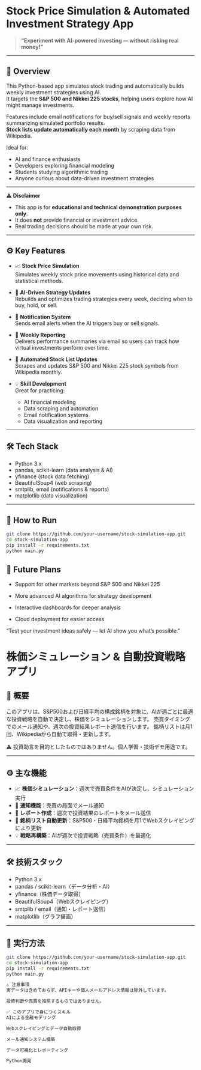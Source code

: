 # Stock Price Simulation & Automated Investment Strategy App

> **“Experiment with AI-powered investing — without risking real money!”**

---

## 📌 Overview

This Python-based app simulates stock trading and automatically builds weekly investment strategies using AI.  
It targets the **S&P 500 and Nikkei 225 stocks**, helping users explore how AI might manage investments.  

Features include email notifications for buy/sell signals and weekly reports summarizing simulated portfolio results.  
**Stock lists update automatically each month** by scraping data from Wikipedia.

Ideal for:

- AI and finance enthusiasts
- Developers exploring financial modeling
- Students studying algorithmic trading
- Anyone curious about data-driven investment strategies

---

⚠️ **Disclaimer**  
- This app is for **educational and technical demonstration purposes only**.  
- It does **not** provide financial or investment advice.  
- Real trading decisions should be made at your own risk.

---

## ⚙️ Key Features

- 📈 **Stock Price Simulation**  
  Simulates weekly stock price movements using historical data and statistical methods.

- 🧠 **AI-Driven Strategy Updates**  
  Rebuilds and optimizes trading strategies every week, deciding when to buy, hold, or sell.

- 📧 **Notification System**  
  Sends email alerts when the AI triggers buy or sell signals.

- 📝 **Weekly Reporting**  
  Delivers performance summaries via email so users can track how virtual investments perform over time.

- 🔄 **Automated Stock List Updates**  
  Scrapes and updates S&P 500 and Nikkei 225 stock symbols from Wikipedia monthly.

- 💡 **Skill Development**  
  Great for practicing:
  - AI financial modeling
  - Data scraping and automation
  - Email notification systems
  - Data visualization and reporting

---

## 🛠 Tech Stack

- Python 3.x
- pandas, scikit-learn (data analysis & AI)
- yfinance (stock data fetching)
- BeautifulSoup4 (web scraping)
- smtplib, email (notifications & reports)
- matplotlib (data visualization)

---

## 🚀 How to Run

```bash
git clone https://github.com/your-username/stock-simulation-app.git
cd stock-simulation-app
pip install -r requirements.txt
python main.py
```

## 🔮 Future Plans
- Support for other markets beyond S&P 500 and Nikkei 225

- More advanced AI algorithms for strategy development

- Interactive dashboards for deeper analysis

- Cloud deployment for easier access

“Test your investment ideas safely — let AI show you what’s possible.”



# 株価シミュレーション & 自動投資戦略アプリ

## 📌 概要
このアプリは、S&P500および日経平均の構成銘柄を対象に、AIが週ごとに最適な投資戦略を自動で決定し、株価をシミュレーションします。
売買タイミングでのメール通知や、週次の投資結果レポート送信を行います。
銘柄リストは月1回、Wikipediaから自動で取得・更新します。

⚠️ 投資助言を目的としたものではありません。個人学習・技術デモ用途です。

---

## ⚙️ 主な機能
- 📈 **株価シミュレーション**：週次で売買条件をAIが決定し、シミュレーション実行
- 📧 **通知機能**：売買の局面でメール通知
- 📝 **レポート作成**：週次で投資結果のレポートをメール送信
- 🔄 **銘柄リスト自動更新**：S&P500・日経平均銘柄を月1でWebスクレイピングにより更新
- 💡 **戦略再構築**：AIが週次で投資戦略（売買条件）を最適化

---

## 🛠 技術スタック
- Python 3.x
- pandas / scikit-learn（データ分析・AI）
- yfinance（株価データ取得）
- BeautifulSoup4（Webスクレイピング）
- smtplib / email（通知・レポート送信）
- matplotlib（グラフ描画）

---

## 🚀 実行方法
```bash
git clone https://github.com/your-username/stock-simulation-app.git
cd stock-simulation-app
pip install -r requirements.txt
python main.py

⚠️ 注意事項
実データは含めておらず、APIキーや個人メールアドレス情報は除外しています。

投資判断や売買を推奨するものではありません。

✅ このアプリで身につくスキル
AIによる金融モデリング

Webスクレイピングとデータ自動取得

メール通知システム構築

データ可視化とレポーティング

Python開発
